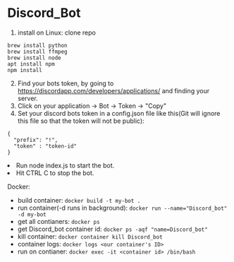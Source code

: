# Discord_Bot
1. install on Linux:
clone repo
```
brew install python
brew install ffmpeg
brew install node
apt install npm
npm install
```

2. Find your bots token, by going to https://discordapp.com/developers/applications/ and finding your server.
3. Click on your application -> Bot -> Token -> "Copy"
4. Set your discord bots token in a config.json file like this(Git will ignore this file so that the token will not be public): 

```
{
  "prefix": "!",
  "token" : "token-id"
}
```

<li>Run node index.js to start the bot.</li>
<li>Hit CTRL C to stop the bot.</li>


Docker:
- build container:
  ```docker build -t my-bot .```
- run container(-d runs in background):
  ```docker run --name="Discord_bot" -d my-bot```
- get all contianers:
  ```docker ps```
- get Discord_bot container id:
  ```docker ps -aqf "name=Discord_bot"```
- kill container:
  ```docker container kill Discord_bot```
- container logs:
  ```docker logs <our container's ID>```
- run on contianer:
  ```docker exec -it <container id> /bin/bash```
